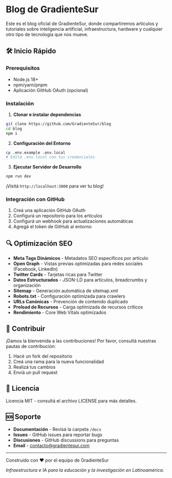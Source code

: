 # Blog de GradienteSur

Este es el blog oficial de GradienteSur, donde compartiremos artículos y tutoriales sobre inteligencia artificial, infraestructura, hardware y cualquier otro tipo de tecnología que nos mueve.

## 🛠️ Inicio Rápido

### Prerequisitos
- Node.js 18+
- npm/yarn/pnpm
- Aplicación GitHub OAuth (opcional)

### Instalación

1. **Clonar e instalar dependencias**
```bash
git clone https://github.com/GradienteSur/blog
cd blog
npm i
```

2. **Configuración del Entorno**
```bash
cp .env.example .env.local
# Editá .env.local con tus credenciales
```

3. **Ejecutar Servidor de Desarrollo**
```bash
npm run dev
```

¡Visitá `http://localhost:3000` para ver tu blog!

### Integración con GitHub
1. Creá una aplicación GitHub OAuth
2. Configurá un repositorio para los artículos
3. Configurá un webhook para actualizaciones automáticas
4. Agregá el token de GitHub al entorno

## 🔍 Optimización SEO

- **Meta Tags Dinámicos** - Metadatos SEO específicos por artículo
- **Open Graph** - Vistas previas optimizadas para redes sociales (Facebook, LinkedIn)
- **Twitter Cards** - Tarjetas ricas para Twitter
- **Datos Estructurados** - JSON-LD para artículos, breadcrumbs y organización
- **Sitemap** - Generación automática de sitemap.xml
- **Robots.txt** - Configuración optimizada para crawlers
- **URLs Canónicas** - Prevención de contenido duplicado
- **Preload de Recursos** - Carga optimizada de recursos críticos
- **Rendimiento** - Core Web Vitals optimizados

## 🤝 Contribuir

¡Damos la bienvenida a las contribuciones! Por favor, consultá nuestras pautas de contribución:

1. Hacé un fork del repositorio
2. Creá una rama para la nueva funcionalidad
3. Realizá tus cambios
4. Enviá un pull request

## 📄 Licencia

Licencia MIT - consultá el archivo LICENSE para más detalles.

## 🆘 Soporte

- **Documentación** - Revisá la carpeta `/docs`
- **Issues** - GitHub issues para reportar bugs
- **Discusiones** - GitHub discussions para preguntas
- **Email** - contacto@gradientesur.com

---

Construido con ❤️ por el equipo de GradienteSur

*Infraestructura e IA para la educación y la investigación en Latinoamérica.*
